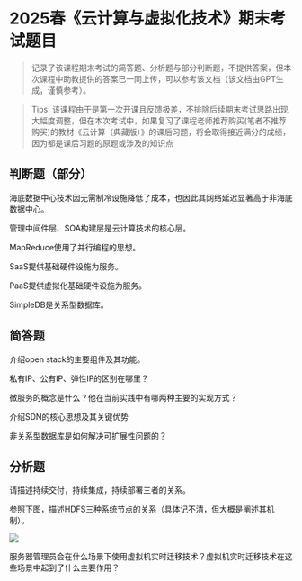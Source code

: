 # 2025春《云计算与虚拟化技术》期末考试题目

> 记录了该课程期末考试的简答题、分析题与部分判断题，不提供答案，但本次课程中助教提供的答案已一同上传，可以参考该文档（该文档由GPT生成，谨慎参考）。

> Tips: 该课程由于是第一次开课且反馈极差，不排除后续期末考试思路出现大幅度调整，但在本次考试中，如果复习了课程老师推荐购买(笔者不推荐购买)的教材《云计算（典藏版）》的课后习题，将会取得接近满分的成绩，因为都是课后习题的原题或涉及的知识点

## 判断题（部分）

海底数据中心技术因无需制冷设施降低了成本，也因此其网络延迟显著高于非海底数据中心。

管理中间件层、SOA构建层是云计算技术的核心层。

MapReduce使用了并行编程的思想。

SaaS提供基础硬件设施为服务。

PaaS提供虚拟化基础硬件设施为服务。

SimpleDB是关系型数据库。

## 简答题

介绍open stack的主要组件及其功能。

私有IP、公有IP、弹性IP的区别在哪里？

微服务的概念是什么？他在当前实践中有哪两种主要的实现方式？

介绍SDN的核心思想及其关键优势

非关系型数据库是如何解决可扩展性问题的？

## 分析题

请描述持续交付，持续集成，持续部署三者的关系。

参照下图，描述HDFS三种系统节点的关系（具体记不清，但大概是阐述其机制）。

![](C:\Users\PATHF\AppData\Roaming\marktext\images\2025-06-18-22-03-35-image.png)

服务器管理员会在什么场景下使用虚拟机实时迁移技术？虚拟机实时迁移技术在这些场景中起到了什么主要作用？
